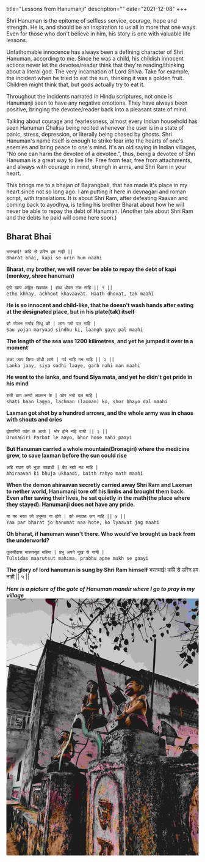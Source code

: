 title="Lessons from Hanumanji"
description=""
date="2021-12-08"
+++

Shri Hanuman is the epitome of selfless service, courage, hope and strength. He is, and should be an inspiration to us all in more that one ways. Even for those who don't believe in him, his story is one with valuable life lessons. 

Unfathomable innocence has always been a defining character of Shri Hanuman, according to me. Since he was a child, his childish innocent actions never let the devotee/reader think that they're reading/thinking about a literal god. The very incarnation of Lord Shiva. Take for example, the incident when he tried to eat the sun, thinking it was a golden fruit. Children might think that, but gods actually try to eat it. 

Throughout the incidents narrated in Hindu scriptures, not once is Hanumanji seen to have any negative emotions. They have always been positive, bringing the devotee/reader back into a pleasant state of mind.

Talking about courage and fearlessness, almost every Indian household has seen Hanuman Chalisa being recited whenever the user is in a state of panic, stress, depression, or literally being chased by ghosts. Shri Hanuman's name itself is enough to strike fear into the hearts of one's enemies and bring peace to one's mind. It's an old saying in Indian villages, "No one can harm the devotee of a devotee.", thus, being a devotee of Shri Hanuman is a great way to live life. Free from fear, free from attachments, and always with courage in mind, strengh in arms, and Shri Ram in your heart.

This brings me to a bhajan of Bajrangbali, that has made it's place in my heart since not so long ago. I am putting it here in devnagari and roman script, with translations. It is about Shri Ram, after defeating Raavan and coming back to ayodhya, is telling his brother Bharat about how he will never be able to repay the debt of Hanuman. (Another tale about Shri Ram and the debts he paid will come here soon.)

## Bharat Bhai

```
भरतभाई! कपि से उरिन हम नाही ||
Bharat bhai, kapi se urin hum naahi
```
**Bharat, my brother, we will never be able to repay the debt of kapi (monkey, shree hanuman)**

```
एठो खाय अछूत खवावत | हाथ धोवत टक माहि || १ ||
etho khhay, achhoot khavaavat. Haath dhovat, tak maahi
```
**He is so innocent and child-like, that he doesn't wash hands after eating at the designated place, but in his plate(tak) itself**

```
सौ योजन मर्याद सिंधू की | लांग गयो पल माहि |
Sau yojan maryaad sindhu ki, laangh gayo pal maahi
```
**The length of the sea was 1200 kilimetres, and yet he jumped it over in a moment**

```
लंका जाय सिया सोधी लाये | गर्ब नाहि मन माहि || २ ||
Lanka jaay, siya sodhi laaye, garb nahi man maahi
```
**He went to the lanka, and found Siya mata, and yet he didn't get pride in his mind**

```
शती बाण लग्यो लछमन के | शोर भयो दल माहि |
shati baan lagyo, lachman (laxman) ko, shor bhayo dal maahi
```
**Laxman got shot by a hundred arrows, and the whole army was in chaos with shouts and cries**

```
द्रोणागिरी पर्वत ले आयो | भोर होने नहि पायी || ३ ||
DronaGiri Parbat le aayo, bhor hone nahi paayi
```
**But Hanuman carried a whole mountain(Dronagiri) where the medicine grew, to save laxman before the sun could rise**

```
अहि रावण की भुजा उखाडी | बैठ रह्यो मठ माहि |
Ahiraavan ki bhuja ukhaadi, baith rahyo math maahi
```
**When the demon ahiraavan secretly carried away Shri Ram and Laxman to nether world, Hanumanji tore off his limbs and brought them back. Even after saving their lives, he sat quietly in the math(the place where they stayed). Hanumanji does not have any pride.**

```
या पर भरत जो हनुमत ना होते | को ल्यावत जग माहि || ४ ||
Yaa par bharat jo hanumat naa hote, ko lyaavat jag maahi
```
**Oh bharat, if hanuman wasn't there. Who would've brought us back from the underworld?**

```
तुलसीदास मारुतसुत महिमा | प्रभु अपने मुख से गायी |
Tulsidas maarutsut mahima, prabhu apne mukh se gaayi
```
**The glory of lord hanuman is sung by Shri Ram himself**
भरतभाई! कपि से उरिन हम नाही || ५ ||

***Here is a picture of the gate of Hanuman mandir where I go to pray in my village***
![Vanar](/static/images/HAN.jpg)



